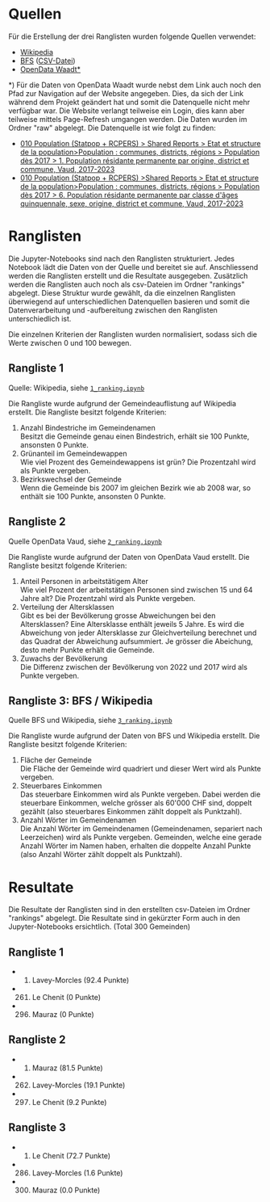 # Quellen

Für die Erstellung der drei Ranglisten wurden folgende Quellen verwendet:

- [Wikipedia](https://de.wikipedia.org/wiki/Gemeinden_des_Kantons_Waadt)
- [BFS](https://www.atlas.bfs.admin.ch/maps/13/de/17825_9164_8282_8281/27598.html) ([CSV-Datei](https://www.atlas.bfs.admin.ch/core/projects/13/xshared/csv/27598_131.csv))
- [OpenData Waadt*](https://mstrpub.vd.ch/MicroStrategy/servlet/mstrWeb)

*) Für die Daten von OpenData Waadt wurde nebst dem Link auch noch den Pfad zur Navigation auf der Website angegeben. Dies, da sich der Link während dem Projekt geändert hat und somit die Datenquelle nicht mehr verfügbar war. Die Website verlangt teilweise ein Login, dies kann aber teilweise mittels Page-Refresh umgangen werden. Die Daten wurden im Ordner "raw" abgelegt. Die Datenquelle ist wie folgt zu finden:
 * [010 Population (Statpop + RCPERS) > Shared Reports > Etat et structure de la population>Population : communes, districts, régions > Population dès 2017 > 1. Population résidante permanente par origine, district et commune, Vaud, 2017-2023](https://mstrpub.vd.ch/MicroStrategy/servlet/mstrWeb?evt=4001&src=mstrWeb.4001&visMode=0&reportViewMode=1&reportID=AD31782944D27F7B77AD84ABDD760583&Server=SLV8107P&Project=010%20Population%20(Statpop%20%2B%20RCPERS)&Port=0&share=1&uid=public&pwd=5WyKl359I9mQ)
 * [010 Population (Statpop + RCPERS) >Shared Reports > Etat et structure de la population>Population : communes, districts, régions > Population dès 2017 > 6. Population résidante permanente par classe d'âges quinquennale, sexe, origine, district et commune, Vaud, 2017-2023](https://mstrpub.vd.ch/MicroStrategy/servlet/mstrWeb?evt=4001&src=mstrWeb.4001&visMode=0&reportViewMode=1&reportID=4865E36445DC2352A5533EBB94F3FBF4&Server=SLV8107P&Project=010%20Population%20(Statpop%20%2B%20RCPERS)&Port=0&share=1&uid=public&pwd=5WyKl359I9mQ)

# Ranglisten

Die Jupyter-Notebooks sind nach den Ranglisten strukturiert. Jedes Notebook lädt die Daten von der Quelle und bereitet sie auf. Anschliessend werden die Ranglisten erstellt und die Resultate ausgegeben. Zusätzlich werden die Ranglisten auch noch als csv-Dateien im Ordner "rankings" abgelegt. Diese Struktur wurde gewählt, da die einzelnen Ranglisten überwiegend auf unterschiedlichen Datenquellen basieren und somit die Datenverarbeitung und -aufbereitung zwischen den Ranglisten unterschiedlich ist.

Die einzelnen Kriterien der Ranglisten wurden normalisiert, sodass sich die Werte zwischen 0 und 100 bewegen.

## Rangliste 1

Quelle: Wikipedia, siehe [`1_ranking.ipynb`](/assignment1/1_ranking.ipynb)

Die Rangliste wurde aufgrund der Gemeindeauflistung auf Wikipedia erstellt. Die Rangliste besitzt folgende Kriterien:

1. Anzahl Bindestriche im Gemeindenamen\
   Besitzt die Gemeinde genau einen Bindestrich, erhält sie 100 Punkte, ansonsten 0 Punkte.
2. Grünanteil im Gemeindewappen\
   Wie viel Prozent des Gemeindewappens ist grün? Die Prozentzahl wird als Punkte vergeben.
3. Bezirkswechsel der Gemeinde\
   Wenn die Gemeinde bis 2007 im gleichen Bezirk wie ab 2008 war, so enthält sie 100 Punkte, ansonsten 0 Punkte.

## Rangliste 2

Quelle OpenData Vaud, siehe [`2_ranking.ipynb`](/assignment1/2_ranking.ipynb)

Die Rangliste wurde aufgrund der Daten von OpenData Vaud erstellt. Die Rangliste besitzt folgende Kriterien:

1. Anteil Personen in arbeitstätigem Alter\
   Wie viel Prozent der arbeitstätigen Personen sind zwischen 15 und 64 Jahre alt? Die Prozentzahl wird als Punkte vergeben.
2. Verteilung der Altersklassen\
   Gibt es bei der Bevölkerung grosse Abweichungen bei den Altersklassen? Eine Altersklasse enthält jeweils 5 Jahre. Es wird die Abweichung von jeder Altersklasse zur Gleichverteilung berechnet und das Quadrat der Abweichung aufsummiert. Je grösser die Abeichung, desto mehr Punkte erhält die Gemeinde.
3. Zuwachs der Bevölkerung\
   Die Differenz zwischen der Bevölkerung von 2022 und 2017 wird als Punkte vergeben.

## Rangliste 3: BFS / Wikipedia

Quelle BFS und Wikipedia, siehe [`3_ranking.ipynb`](/assignment1/3_ranking.ipynb)

Die Rangliste wurde aufgrund der Daten von BFS und Wikipedia erstellt. Die Rangliste besitzt folgende Kriterien:

1. Fläche der Gemeinde\
   Die Fläche der Gemeinde wird quadriert und dieser Wert wird als Punkte vergeben.
2. Steuerbares Einkommen\
   Das steuerbare Einkommen wird als Punkte vergeben. Dabei werden die steuerbare Einkommen, welche grösser als 60'000 CHF sind, doppelt gezählt (also steuerbares Einkommen zählt doppelt als Punktzahl).
3. Anzahl Wörter im Gemeindenamen\
   Die Anzahl Wörter im Gemeindenamen (Gemeindenamen, separiert nach Leerzeichen) wird als Punkte vergeben. Gemeinden, welche eine gerade Anzahl Wörter im Namen haben, erhalten die doppelte Anzahl Punkte (also Anzahl Wörter zählt doppelt als Punktzahl).

# Resultate

Die Resultate der Ranglisten sind in den erstellten csv-Dateien im Ordner "rankings" abgelegt. Die Resultate sind in gekürzter Form auch in den Jupyter-Notebooks ersichtlich.
(Total 300 Gemeinden)

## Rangliste 1

- 1. Lavey-Morcles (92.4 Punkte)
- 261. Le Chenit (0 Punkte)  
- 296. Mauraz (0 Punkte)

## Rangliste 2
- 1. Mauraz (81.5 Punkte)
- 262. Lavey-Morcles (19.1 Punkte)
- 297. Le Chenit (9.2 Punkte)

## Rangliste 3

- 1. Le Chenit (72.7 Punkte)
- 286. Lavey-Morcles (1.6 Punkte)
- 300. Mauraz (0.0 Punkte)
